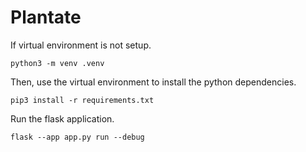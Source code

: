# Plantate

If virtual environment is not setup.

```
python3 -m venv .venv
```

Then, use the virtual environment to install the python dependencies.

```
pip3 install -r requirements.txt
```

Run the flask application.

```
flask --app app.py run --debug
```
